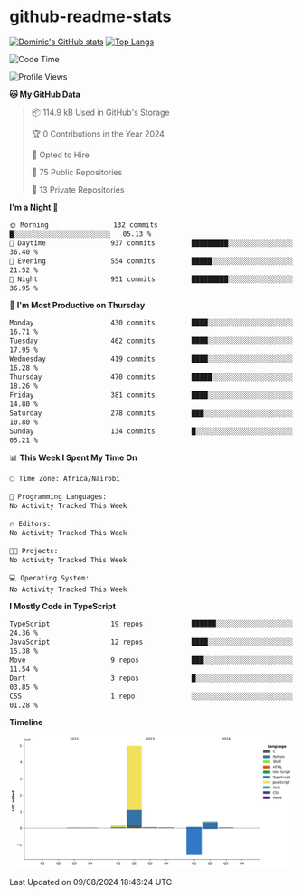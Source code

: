 # github-readme-stats
[![Dominic's GitHub stats](https://github-readme-stats.vercel.app/api?username=Domengo&show_icons=true)](https://github.com/anuraghazra/github-readme-stats)
[![Top Langs](https://github-readme-stats.vercel.app/api/top-langs/?username=Domengo&show_icons=true)](https://github.com/Domengo/github-readme-stats)

<!--START_SECTION:waka-->
![Code Time](http://img.shields.io/badge/Code%20Time-782%20hrs%2013%20mins-blue)

![Profile Views](http://img.shields.io/badge/Profile%20Views-0-blue)

**🐱 My GitHub Data** 

> 📦 114.9 kB Used in GitHub's Storage 
 > 
> 🏆 0 Contributions in the Year 2024
 > 
> 💼 Opted to Hire
 > 
> 📜 75 Public Repositories 
 > 
> 🔑 13 Private Repositories 
 > 
**I'm a Night 🦉** 

```text
🌞 Morning                132 commits         █░░░░░░░░░░░░░░░░░░░░░░░░   05.13 % 
🌆 Daytime                937 commits         █████████░░░░░░░░░░░░░░░░   36.40 % 
🌃 Evening                554 commits         █████░░░░░░░░░░░░░░░░░░░░   21.52 % 
🌙 Night                  951 commits         █████████░░░░░░░░░░░░░░░░   36.95 % 
```
📅 **I'm Most Productive on Thursday** 

```text
Monday                   430 commits         ████░░░░░░░░░░░░░░░░░░░░░   16.71 % 
Tuesday                  462 commits         ████░░░░░░░░░░░░░░░░░░░░░   17.95 % 
Wednesday                419 commits         ████░░░░░░░░░░░░░░░░░░░░░   16.28 % 
Thursday                 470 commits         █████░░░░░░░░░░░░░░░░░░░░   18.26 % 
Friday                   381 commits         ████░░░░░░░░░░░░░░░░░░░░░   14.80 % 
Saturday                 278 commits         ███░░░░░░░░░░░░░░░░░░░░░░   10.80 % 
Sunday                   134 commits         █░░░░░░░░░░░░░░░░░░░░░░░░   05.21 % 
```


📊 **This Week I Spent My Time On** 

```text
🕑︎ Time Zone: Africa/Nairobi

💬 Programming Languages: 
No Activity Tracked This Week

🔥 Editors: 
No Activity Tracked This Week

🐱‍💻 Projects: 
No Activity Tracked This Week

💻 Operating System: 
No Activity Tracked This Week
```

**I Mostly Code in TypeScript** 

```text
TypeScript               19 repos            ██████░░░░░░░░░░░░░░░░░░░   24.36 % 
JavaScript               12 repos            ████░░░░░░░░░░░░░░░░░░░░░   15.38 % 
Move                     9 repos             ███░░░░░░░░░░░░░░░░░░░░░░   11.54 % 
Dart                     3 repos             █░░░░░░░░░░░░░░░░░░░░░░░░   03.85 % 
CSS                      1 repo              ░░░░░░░░░░░░░░░░░░░░░░░░░   01.28 % 
```



**Timeline**

![Lines of Code chart](https://raw.githubusercontent.com/Domengo/Domengo/main/assets/bar_graph.png)


 Last Updated on 09/08/2024 18:46:24 UTC
<!--END_SECTION:waka-->



